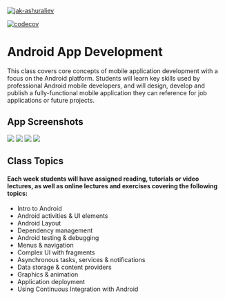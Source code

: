 [![jak-ashuraliev](https://circleci.com/gh/jak-ashuraliev/AndroidAppDevelopment.svg?style=svg)](https://circleci.com/gh/jak-ashuraliev/AndroidAppDevelopment)

[![codecov](https://codecov.io/gh/jak-ashuraliev/AndroidAppDevelopment/branch/master/graph/badge.svg)](https://codecov.io/gh/jak-ashuraliev/AndroidAppDevelopment)

# Android App Development
This class covers core concepts of mobile application development with a focus on the Android platform. Students will learn key skills used by professional Android mobile developers, and will design, develop and publish a fully-functional mobile application they can reference for job applications or future projects. 

## App Screenshots
![](screenshots/page1.jpg)
![](screenshots/page2.jpg)
![](screenshots/page3.jpg)
![](screenshots/page4.jpg)

## Class Topics

#### Each week students will have assigned reading, tutorials or video lectures, as well as online lectures and exercises covering the following topics:

* Intro to Android
* Android activities & UI elements
* Android Layout
* Dependency management
* Android testing & debugging
* Menus & navigation 
* Complex UI with fragments
* Asynchronous tasks, services & notifications
* Data storage & content providers
* Graphics & animation
* Application deployment
* Using Continuous Integration with Android
